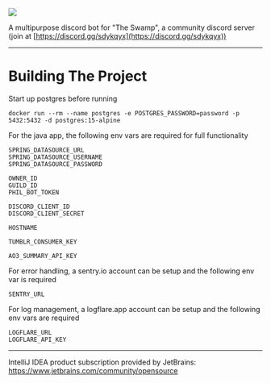 ![](https://img.shields.io/discord/740999022340341791)

A multipurpose discord bot for "The Swamp", a community discord server (join at [https://discord.gg/sdykqyx](https://discord.gg/sdykqyx))

---

# Building The Project

Start up postgres before running

```
docker run --rm --name postgres -e POSTGRES_PASSWORD=password -p 5432:5432 -d postgres:15-alpine
```

For the java app, the following env vars are required for full functionality
```
SPRING_DATASOURCE_URL
SPRING_DATASOURCE_USERNAME
SPRING_DATASOURCE_PASSWORD

OWNER_ID
GUILD_ID
PHIL_BOT_TOKEN

DISCORD_CLIENT_ID
DISCORD_CLIENT_SECRET

HOSTNAME

TUMBLR_CONSUMER_KEY

AO3_SUMMARY_API_KEY
```

For error handling, a sentry.io account can be setup and the following env var is required
```
SENTRY_URL
```

For log management, a logflare.app account can be setup and the following env vars are required
```
LOGFLARE_URL
LOGFLARE_API_KEY
```

---

IntelliJ IDEA product subscription provided by JetBrains: https://www.jetbrains.com/community/opensource

